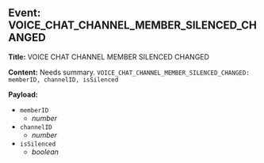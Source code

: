 ## Event: VOICE_CHAT_CHANNEL_MEMBER_SILENCED_CHANGED

**Title:** VOICE CHAT CHANNEL MEMBER SILENCED CHANGED

**Content:**
Needs summary.
`VOICE_CHAT_CHANNEL_MEMBER_SILENCED_CHANGED: memberID, channelID, isSilenced`

**Payload:**
- `memberID`
  - *number*
- `channelID`
  - *number*
- `isSilenced`
  - *boolean*